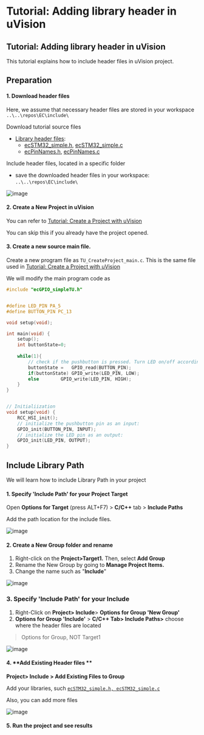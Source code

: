 # Tutorial: Adding library header in uVision

## Tutorial: Adding library header in uVision

This tutorial explains how to include header files in uVision project.

## Preparation

#### 1. Download header files

Here, we assume that necessary header files are stored in your workspace `..\..\repos\EC\include\`

Download tutorial source files

* [Library header files](https://github.com/ykkimhgu/EC-student-2023/tree/main/include/lib-student):
  * [ecSTM32\_simple.h](https://github.com/ykkimhgu/EC-student-2023/blob/main/include/lib-student/ecSTM32\_simple.h), [ecSTM32\_simple.c](https://github.com/ykkimhgu/EC-student-2023/blob/main/include/lib-student/ecSTM32\_simple.c)
  * [ecPinNames.h](https://github.com/ykkimhgu/EC-student-2023/blob/main/include/lib-student/ecPinNames.h), [ecPinNames.c](https://github.com/ykkimhgu/EC-student-2023/blob/main/include/lib-student/ecPinNames.c)



Include header files, located in a specific folder

* save the downloaded header files in your workspace: `..\..\repos\EC\include\`

![image](https://github.com/user-attachments/assets/8be8b761-4253-4706-b396-8a94f808bf0e)

#### 2. Create a New Project in uVision

You can refer to [Tutorial: Create a Project with uVision](https://ykkim.gitbook.io/ec/ec-course/tutorial/mdk-uvision/create-a-project-with-uvision)

You can skip this if you already have the project opened.

#### 3. Create a new source main file.

Create a new program file as `TU_CreateProject_main.c`. This is the same file used in [Tutorial: Create a Project with uVision](https://ykkim.gitbook.io/ec/ec-course/tutorial/mdk-uvision/create-a-project-with-uvision)

We will modify the main program code as

```c
#include "ecGPIO_simpleTU.h"


#define LED_PIN PA_5
#define BUTTON_PIN PC_13

void setup(void);

int main(void) { 
 	setup();
	int buttonState=0;
	
	while(1){
		// check if the pushbutton is pressed. Turn LED on/off accordingly:
		buttonState = 	GPIO_read(BUTTON_PIN);
		if(buttonState)	GPIO_write(LED_PIN, LOW);
		else 		GPIO_write(LED_PIN, HIGH);
	}
}


// Initialiization 
void setup(void) {
	RCC_HSI_init();
	// initialize the pushbutton pin as an input:
	GPIO_init(BUTTON_PIN, INPUT);  
	// initialize the LED pin as an output:
	GPIO_init(LED_PIN, OUTPUT);    
}
```

## Include Library Path

We will learn how to include Library Path in your project

#### 1. **Specify 'Include Path' for your Project Target**

Open **Options for Target** (press ALT+F7) > **C/C++** tab > **Include Paths**

Add the path location for the include files.

![image](https://github.com/user-attachments/assets/952c39a7-a752-4fe6-a5e1-abaf5fa71e2b)

#### 2. **Create a New Group folder** and rename

1. Right-click on the **Project>Target1.** Then, select **Add Group**
2. Rename the New Group by going to **Manage Project Items.**
3. Change the name such as "**Include**"

![image](https://github.com/user-attachments/assets/54bd619a-60f8-4e89-aec1-a93bb3fac555)

### 3. Specify 'Include Path' for your Include

1. Right-Click on **Project> Include**> **Options for Group 'New Group'**
2. **Options for Group 'Include'** > **C/C++ Tab> Include Paths>** choose where the header files are located

> Options for Group, NOT Target1

![image](https://github.com/user-attachments/assets/51f0de8d-cf94-434a-aadb-aa6a38d4ffca)

#### 4. \*\*Add Existing Header files \*\*

**Project> Include > Add Existing Files to Group**

Add your libraries, such [`ecSTM32_simple.h, ecSTM32_simple.c`](https://github.com/ykkimhgu/EC-student-2023/tree/main/tutorial/tutorial-student/Tutorial-AddLibrary-uVision)

Also, you can add more files

![image](https://github.com/user-attachments/assets/27b8c700-c4bf-46af-bb79-9cd99014b7f5)

#### 5. Run the project and see results

